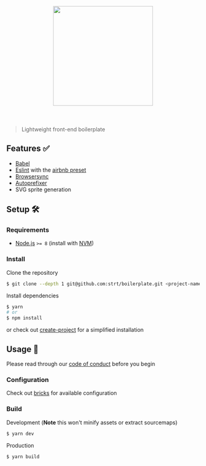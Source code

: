 <h1 align="center">
  <br>
  <a href="https://github.com/strt" target="_blank"><img src="http://www.strateg.se/images/18.a1e6bf01578783b6c19d43/1475494040088/strateg-logo.png" alt="" width="260"></a>
  <br>
  <br>
</h1>

> Lightweight front-end boilerplate

## Features ✅
- [Babel](https://github.com/babel/babel)
- [Eslint](https://github.com/eslint/eslint) with the [airbnb preset](https://github.com/airbnb/javascript)
- [Browsersync](https://github.com/Browsersync/browser-sync)
- [Autoprefixer](https://github.com/postcss/autoprefixer)
- SVG sprite generation

## Setup 🛠
### Requirements
- [Node.js](https://nodejs.org) `>= 8` (install with [NVM](https://github.com/creationix/nvm))

### Install
Clone the repository
```bash
$ git clone --depth 1 git@github.com:strt/boilerplate.git <project-name> && cd <project-name> && rm -rf .git
```

Install dependencies
```bash
$ yarn
# or
$ npm install
```

or check out [create-project](https://github.com/strt/create-project) for a simplified installation

## Usage 🚀
Please read through our [code of conduct](https://github.com/strt/code-of-conduct) before you begin

### Configuration
Check out [bricks](https://github.com/strt/bricks) for available configuration

### Build
Development (**Note** this won't minify assets or extract sourcemaps)
```bash
$ yarn dev
```

Production
```bash
$ yarn build
```
